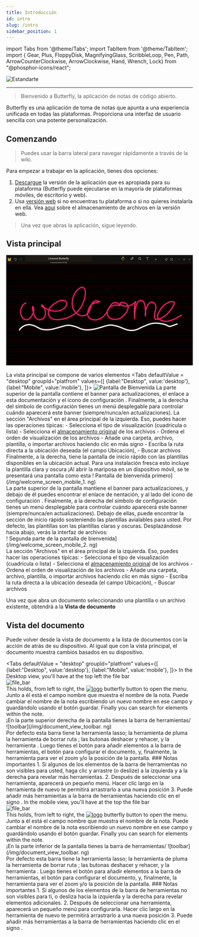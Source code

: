```yaml
---
title: Introducción
id: intro
slug: /intro
sidebar_position: 1
---
```


import Tabs from '@theme/Tabs';
import TabItem from '@theme/TabItem';
import { Gear, Plus, FloppyDisk, MagnifyingGlass, ScribbleLoop, Pen, Path, ArrowCounterClockwise, ArrowClockwise, Hand, Wrench, Lock} from "@phosphor-icons/react";

![Estandarte](/img/banner.png)

---

> Bienvenido a Butterfly, la aplicación de notas de código abierto.

Butterfly es una aplicación de toma de notas que apunta a una experiencia unificada en todas las plataformas. Proporciona una interfaz de usuario sencilla con una potente personalización.

## Comenzando

> Puedes usar la barra lateral para navegar rápidamente a través de la wiki.


Para empezar a trabajar en la aplicación, tienes dos opciones:
1. [Descargue](/downloads) la versión de la aplicación que es apropiada para su plataforma (Butterfly puede ejecutarse en la mayoría de plataformas móviles, de escritorio y web).
2. Usa [versión web](https://butterfly.linwood.dev) si no encuentras tu plataforma o si no quieres instalarla en ella. Vea [aquí](storage#web) sobre el almacenamiento de archivos en la versión web.

> Una vez que abras la aplicación, sigue leyendo.



## Vista principal

![Vista principal](main.png)

La vista principal se compone de varios elementos
<Tabs
    defaultValue = "desktop"
    groupId="platfrom"
        values={[
        {label:"Desktop", value:'desktop'},
 {label:"Mobile", value:'mobile'},
 ]}>
    <TabItem value="desktop">
        ![Pantalla de Bienvenida](/img/welcome_screen_desktop.png)
        La parte superior de la pantalla contiene el banner para actualizaciones, el enlace a esta documentación y el icono de configuración <Gear/>. Finalmente, a la derecha del símbolo de configuración <Gear/> tienes un menú desplegable para controlar cuándo aparecerá este banner (siempre/nunca/en actualizaciones).
        La sección "Archivos" en el área principal de la izquierda. Eso, puedes hacer las operaciones típicas:
            - Selecciona el tipo de visualización (cuadrícula o lista)
            - Selecciona el [almacenamiento original](storage) de los archivos
            - Ordena el orden de visualización de los archivos
            - Añade una carpeta, archivo, plantilla, o importar archivos haciendo clic en <Plus/> más signo
            - Escriba la ruta directa a la ubicación deseada (el campo Ubicación),
            - Buscar archivos
        Finalmente, a la derecha, tiene la pantalla de inicio rápido con las plantillas disponibles en la ubicación actual. Para una instalación fresca esto incluye la plantilla clara y oscura
    </TabItem>
    <TabItem value="mobile">
        ¡Al abrir la mariposa en un dispositivo móvil, se te presentará una pantalla como esta
        ! Pantalla de bienvenida primero](/img/welcome_screen_mobile_1. ng)   
        La parte superior de la pantalla mantiene el banner para actualizaciones, y debajo de él puedes encontrar el enlace de nentación, y al lado del icono de configuración <Gear/>. Finalmente, a la derecha del símbolo de configuración <Gear/> tienes un menú desplegable para controlar cuándo aparecerá este banner (siempre/nunca/en actualizaciones).
        Debajo de ellas, puede encontrar la sección de inicio rápido sosteniendo las plantillas avialables para usted. Por defecto, las plantillas son las plantillas claras y oscuras. 
        Desplazándose hacia abajo, verás la interfaz de archivos:
        \
        ! Segunda parte de la pantalla de bienvenida](/img/welcome_screen_mobile_2. ng)  
        La sección "Archivos" en el área principal de la izquierda. Eso, puedes hacer las operaciones típicas:
        - Selecciona el tipo de visualización (cuadrícula o lista)
        - Selecciona el [almacenamiento original](storage) de los archivos
        - Ordena el orden de visualización de los archivos
        - Añade una carpeta, archivo, plantilla, o importar archivos haciendo clic en <Plus/> más signo
        - Escriba la ruta directa a la ubicación deseada (el campo Ubicación),
        - Buscar archivos
    </TabItem>
</Tabs>

Una vez que abra un documento seleccionando una plantilla o un archivo existente, obtendrá a la **Vista de documento**

## Vista del documento

Puede volver desde la vista de documento a la lista de documentos con la acción de atrás de su dispositivo. Al igual que con la vista principal, el documento muestra cambios basados en su dispositivo. 

<Tabs
    defaultValue = "desktop"
    groupId="platfrom"
        values={[
        {label:"Desktop", value:'desktop'},
 {label:"Mobile", value:'mobile'},
 ]}>
    <TabItem value="desktop">
        In the Desktop view, you'll have at the top left the file bar\
        ![file_bar](/img/document_view_file_bar.png)\
        This holds, from left to right, the 
        [<img alt="logo" src="/img/logo.png" width="16"/>](/img/logo.png)
        butterfly button to open the menu. Junto a él está el campo nombre que muestra el nombre de la nota. Puede cambiar el nombre de la nota escribiendo un nuevo nombre en ese campo y guardándolo usando el botón <FloppyDisk/> guardar. Finally you can <MagnifyingGlass/> search for elements within the note.
        \
        ¡En la parte superior derecha de la pantalla tienes la barra de herramientas/
        ![toolbar](/img/document_view_toolbar. ng)\
        Por defecto esta barra tiene la herramienta <ScribbleLoop/> lasso; la herramienta de pluma <Pen/> la herramienta de borrar ruta <Path/> ; las butonas <ArrowCounterClockwise/> deshacer y <ArrowClockwise/> rehacer, y la herramienta <Hand/>. Luego tienes el botón <Plus/> para añadir elementos a la barra de herramientas, el botón <Wrench/> para configurar el documento, y, finalmente, la herramienta <Lock/> para ver el zoom y/o la posición de la pantalla. 
        ### Notas importantes
        1. Si algunos de los elementos de la barra de herramientas no son visibles para usted, haga clic y arrastre (o deslize) a la izquierda y a la derecha para revelar más herramientas. 
        2. Después de seleccionar una herramienta, aparecerá un pequeño menú. Hacer clic largo en la herramienta de nuevo te permitirá arrastrarlo a una nueva posición
        3. Puede añadir más herramientas a la barra de herramientas haciendo clic en el signo <Plus/>. 
    </TabItem>
    <TabItem value="mobile">
        In the mobile view, you'll have at the top the file bar\
        ![file_bar](/img/document_view_file_bar.png)\
        This holds, from left to right, the 
        [<img alt="logo" src="/img/logo.png" width="16"/>](/img/logo.png)
        butterfly button to open the menu. Junto a él está el campo nombre que muestra el nombre de la nota. Puede cambiar el nombre de la nota escribiendo un nuevo nombre en ese campo y guardándolo usando el botón <FloppyDisk/> guardar. Finally you can <MagnifyingGlass/> search for elements within the note.
        \
        ¡En la parte inferior de la pantalla tienes la barra de herramientas/
        ![toolbar](/img/document_view_toolbar. ng)\
        Por defecto esta barra tiene la herramienta <ScribbleLoop/> lasso; la herramienta de pluma <Pen/> la herramienta de borrar ruta <Path/> ; las butonas <ArrowCounterClockwise/> deshacer y <ArrowClockwise/> rehacer, y la herramienta <Hand/>. Luego tienes el botón <Plus/> para añadir elementos a la barra de herramientas, el botón <Wrench/> para configurar el documento, y, finalmente, la herramienta <Lock/> para ver el zoom y/o la posición de la pantalla. 
        ### Notas importantes
        1. Si algunos de los elementos de la barra de herramientas no son visibles para ti, o desliza hacia la izquierda y la derecha para revelar elementos adicionales. 
        2. Después de seleccionar una herramienta, aparecerá un pequeño menú para configurarla. Hacer clic largo en la herramienta de nuevo te permitirá arrastrarlo a una nueva posición
        3. Puede añadir más herramientas a la barra de herramientas haciendo clic en el signo <Plus/>. 
    </TabItem>
</Tabs>
	

